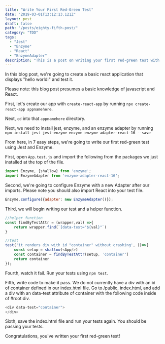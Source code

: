 ```yaml
---
title: "Write Your First Red-Green Test"
date: "2019-03-01T13:12:13.121Z"
layout: post
draft: false
path: "/posts/eighty-fifth-post/"
category: "TDD"
tags:
  - "Jest"
  - "Enzyme"
  - "React"
  - "EnzymeAdapter"
description: "This is a post on writing your first red-green test with Jest and Enzyme using a simple create-react-app application."
---
```


In this blog post, we're going to create a basic react application that displays "hello world!" and test it. 

Please note: this blog post presumes a basic knowledge of javascript and React. 

First, let's create our app with `create-react-app` by running `npx create-react-app appnamehere`. 

Next, `cd` into that `appnamehere` directory. 

Next, we need to install jest, enzyme, and an enzyme adapter by running `npm install jest jest-enzyme enzyme enzyme-adapter-react-16 --save`

From here, in 7 easy steps, we're going to write our first red-green test using Jest and Enzyme. 

First, open `App.test.js` and import the following from the packages we just installed at the top of the file. 

```javascript
import Enzyme, {shallow} from 'enzyme';
import EnzymeAdapter from 'enzyme-adapter-react-16';
```

Second, we're going to configure Enzyme with a new Adapter after our imports. Please note you should also import React into your test file. 

```javascript
Enzyme.configure({adapter: new EnzymeAdapter()});
```

Third, we will begin writing our test and a helper function.  

```javascript
//helper function 
const findByTestAttr = (wrapper,val) =>{
    return wrapper.find(`[data-test="${val}"`)
}

//test
test('it renders div with id "container" without crashing', ()=>{
    const setup = shallow(<App/>)
    const container = findByTestAttr(setup, 'container')
    return container
});
```

Fourth, watch it fail. Run your tests using `npm test`. 

Fifth, write code to make it pass. We do not currently have a div with an id of container defined in our index.html file. Go to /public, index.html, and add a div with an data-test attribute of container with the following code inside of #root div.  

```javascript
<div data-test="container">
</div>
```

Sixth, save the index.html file and run your tests again. You should be passing your tests. 

Congratulations, you've written your first red-green test!
